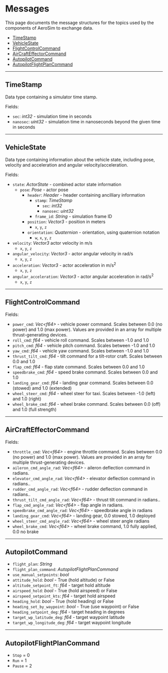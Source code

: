 # Messages

This page documents the message structures for the topics used by the components of AeroSim to exchange data.

* [TimeStamp](#timestamp)
* [VehicleState](#vehiclestate)
* [FlightControlCommand](#flightcontrolcommand)
* [AirCraftEffectorCommand](#aircrafteffectorcommand)
* [AutopilotCommand](#autopilotcommand)
* [AutopilotFlightPlanCommand](#autopilotflightplancommand)

---

## TimeStamp

Data type containing a simulator time stamp.

Fields:

* `sec`: *int32* - simulation time in seconds
* `nanosec`: *uint32* - simulation time in nanoseconds beyond the given time in seconds

---

## VehicleState

Data type containing information about the vehicle state, including pose, velocity and acceleration and angular velocity/acceleration.

Fields:

* `state`: *ActorState* - combined actor state information
    * `pose`: *Pose* - actor pose
        * `header`: *Header* - header containing ancilliary information
            * `stamp`: *TimeStamp*
                * `sec`: *int32*
                * `nanosec`: *uint32*
            * `frame_id`: *String* - simulation frame ID
        * `position`: *Vector3* - position in meters
            * `x`, `y`, `z`
        * `orientation`: *Quaternion* - orientation, using quaternion notation
            * `w`, `x`, `y`, `z`
* `velocity`: *Vector3* actor velocity in m/s
    * `x`, `y`, `z`
* `angular_velocity`: *Vector3* - actor angular velocity in rad/s
    * `x`, `y`, `z`
* `acceleration`: *Vector3* - actor acceleration in m/s<sup>2</sup>
    * `x`, `y`, `z`
* `angular_acceleration`: *Vector3* - actor angular acceleration in rad/s<sup>2</sup>
    * `x`, `y`, `z`

---

## FlightControlCommand

Fields:

* `power_cmd`: *Vec&lt;f64&gt;* - vehicle power command. Scales between 0.0 (no power) and 1.0 (max power). Values are provided in an array for multiple thrust-generating devices.
* `roll_cmd`: *f64* - vehicle roll command. Scales between -1.0 and 1.0
* `pitch_cmd`: *f64* - vehicle pitch command. Scales between -1.0 and 1.0
* `yaw_cmd`: *f64* - vehicle yaw command. Scales between -1.0 and 1.0
* `thrust_tilt_cmd`: *f64* - tilt command for a tilt-rotor craft. Scales between 0.0 and 1.0
* `flap_cmd`: *f64* - flap state command. Scales between 0.0 and 1.0
* `speedbrake_cmd`: *f64* - speed brake command. Scales between 0.0 and 1.0
* `landing_gear_cmd`: *f64* - landing gear command. Scales between 0.0 (stowed) amd 1.0 (extended)
* `wheel_steer_cmd`: *f64* - wheel steer for taxi. Scales between -1.0 (left) and 1.0 (right)
* `wheel_brake_cmd`: *f64* - wheel brake command. Scales between 0.0 (off) and 1.0 (full strength)

---

## AirCraftEffectorCommand

Fields:

* `throttle_cmd`: *Vec&lt;f64&gt;* - engine throttle command. Scales between 0.0 (no power) and 1.0 (max power). Values are provided in an array for multiple thrust-generating devices.
* `aileron_cmd_angle_rad`: *Vec&lt;f64&gt;* - aileron deflection command in radians.
* `elevator_cmd_angle_rad`: *Vec&lt;f64&gt;* - elevator deflection command in radians..
* `rudder_cmd_angle_rad`: *Vec&lt;f64&gt;* - rudder deflection command in radians..
* `thrust_tilt_cmd_angle_rad`: *Vec&lt;f64&gt;* - thrust tilt command in radians..
* `flap_cmd_angle_rad`: *Vec&lt;f64&gt;* -  flap angle in radians.
* `speedbrake_cmd_angle_rad`: *Vec&lt;f64&gt;* - speedbrake angle in radians
* `landing_gear_cmd`: *Vec&lt;f64&gt;* - landing gear, 0.0 stowed, 1.0 deployed
* `wheel_steer_cmd_angle_rad`: *Vec&lt;f64&gt;* - wheel steer angle radians
* `wheel_brake_cmd`: *Vec&lt;f64&gt;* - wheel brake command, 1.0 fully applied, 0.0 no brake

---

## AutopilotCommand

* `flight_plan`: *String*
* `flight_plan_command`: *AutopilotFlightPlanCommand*
* `use_manual_setpoints`: *bool*
* `attitude_hold`: *bool* - True (hold altitude) or False
* `altitude_setpoint_ft`: *f64* - target hold altitude
* `airspeed_hold`: *bool* - True (hold airspeed) or False
* `airspeed_setpoint_kts`: *f64* - target hold airspeed
* `heading_hold`: *bool* - True (hold heading) or False
* `heading_set_by_waypoint`: *bool* - True (use waypoint) or False
* `heading_setpoint_deg`: *f64* - target heading in degrees
* `target_wp_latitude_deg`: *f64* - target waypoint latitude
* `target_wp_longitude_deg`: *f64* - target waypoint longitude

---

## AutopilotFlightPlanCommand

* `Stop` = 0
* `Run` = 1
* `Pause` = 2